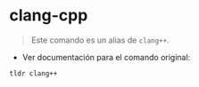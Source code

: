 # clang-cpp

> Este comando es un alias de `clang++`.

- Ver documentación para el comando original:

`tldr clang++`

